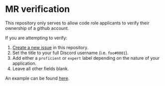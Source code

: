 # MR verification

This repository only serves to allow code role applicants to verify their ownership of a github account.

If you are attempting to verify:
1. [Create a new issue](https://github.com/mlengy/mr-verification/issues/new) in this repository.
2. Set the title to your full Discord username (i.e. `foo#0001`).
3. Add either a `proficient` or `expert` label depending on the nature of your application.
3. Leave all other fields blank.

An example can be found [here](https://github.com/mlengy/mr-verification/issues/1).
